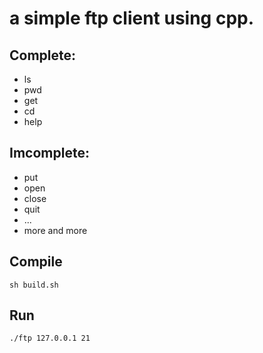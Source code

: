 # a simple ftp client using cpp.

## Complete:
- ls
- pwd
- get
- cd
- help

## Imcomplete:
- put
- open
- close
- quit
- ...
- more and more

## Compile
```
sh build.sh
```

## Run
```
./ftp 127.0.0.1 21
```
